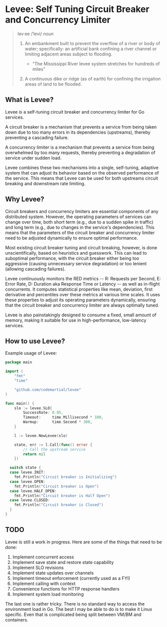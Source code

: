 # Levee: Self Tuning Circuit Breaker and Concurrency Limiter

> lev·ee /ˈlevi/ _noun_
>
> 1. An embankment built to prevent the overflow of a river or body of water; specifically: an artificial bank confining a river channel or limiting adjacent areas subject to flooding.
>    - "The Mississippi River levee system stretches for hundreds of miles"
>
> 2. A continuous dike or ridge (as of earth) for confining the irrigation areas of land to be flooded.

## What is Levee?

Levee is a self-tuning circuit breaker and concurrency limiter for Go services.

A circuit breaker is a mechanism that prevents a service from being taken down due to too many errors in its dependencies (upstreams), thereby preventing a cascading failure.

A concurrency limiter is a mechanism that prevents a service from being overwhelmed by too many requests, thereby preventing a degradation of service under sudden load.

Levee combines these two mechanisms into a single, self-tuning, adaptive system that can adjust its behavior based on the observed performance of the service. This means that Levee can be used for both upstreams circuit breaking and downstream rate limiting.

## Why Levee?

Circuit breakers and concurrency limiters are essential components of any distributed system. However, the operating parameters of services can change over time, both short term (e.g., due to a sudden spike in traffic) and long term (e.g., due to changes in the service's dependencies). This means that the parameters of the circuit breaker and concurrency limiter need to be adjusted dynamically to ensure optimal performance.

Most existing circuit breaker tuning and circuit breaking, however, is done unscientifically, based on heuristics and guesswork. This can lead to suboptimal performance, with the circuit breaker either being too aggressive (causing unnecessary service degradation) or too lenient (allowing cascading failures).

Levee continuously monitors the RED metrics -- R: Requests per Second, E: Error Rate, D: Duration aka Response Time or Latency -- as well as in-flight concurrents. It computes statistical properties like mean, deviation, first derivative and percentiles over these metrics at various time scales. It uses these properties to adjust its operating parameters dynamically, ensuring that the circuit breaker and concurrency limiter are always optimally tuned.

Levee is also painstakingly designed to consume a fixed, small amount of memory, making it suitable for use in high-performance, low-latency services.

## How to use Levee?

Example usage of Levee:

```go
package main

import (
	"fmt"
	"time"

	"github.com/codemartial/levee"
)

func main() {
	slo := levee.SLO{
		SuccessRate: 0.95,
		Timeout:     time.Millisecond * 100,
		Warmup:      time.Second * 300,
	}

	l := levee.NewLevee(slo)

	state, err := l.Call(func() error {
		// Call the upstream service
		return nil
	})

  switch state {
  case levee.INIT:
  	fmt.Println("Circuit breaker is Initializing")
  case levee.OPEN:
  	fmt.Println("Circuit breaker is Open")
  case levee.HALF_OPEN:
  	fmt.Println("Circuit breaker is Half Open")
  case levee.CLOSED:
  	fmt.Println("Circuit breaker is Closed")
  }
}
```

## TODO
Levee is still a work in progress. Here are some of the things that need to be done:
1. Implement concurrent access
2. Implement save state and restore state capability
3. Implement SLO revisions
4. Implement state updates over channels
5. Implement timeout enforcement (currently used as a FYI)
6. Implement calling with context
7. Convenience functions for HTTP response handlers
8. Implement system load monitoring

The last one is rather tricky. There is no standard way to access the environment load in Go. The best I may be able to do is to make it Linux specific. Even that is complicated being split between VM/BM and containers.
